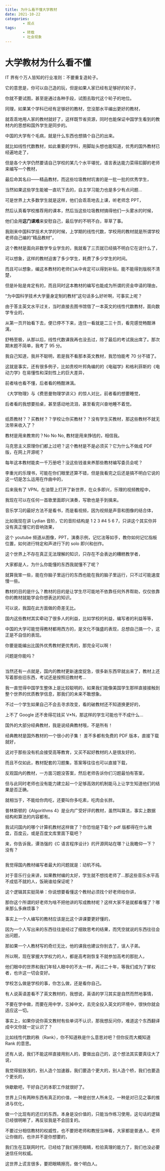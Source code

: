 ```yaml
---
title: 为什么看不懂大学教材
date: 2021-10-22
categories:
        - 观点
tags:
        - 转载
        - 社会现象
---
```


# 大学教材为什么看不懂

IT 界有个万人皆知的行业准则：不要重复造轮子。

它的意思是，你可以自己造的玩，但是如果人家已经有足够好的轮子，

你就不要试图，甚至是通过各种手段，试图去取代这个轮子的地位。

同理，如果某个学科已经有足够好的教材，您没那水平编出更好的教材，

就乖乖地用人家的教材就好了，这样既节省资源，同时也能保证中国学生看到的教材内的思想和国外学生是同步的。

中国的大学有个毛病，就是什么东西也想搞个自己的出来。

就比如线性代数教材，如此重要的学科，用脚趾头想也能知道，优秀的国外教材已经遍地走了，

但是各个大学仍然要请自己学校的某几个水平堪忧，语言表达能力菜得扣脚的老师来编写一个教材，

最后命其名曰——精品教材，而这些垃圾教材坑害的是一批一批的优秀学生，

当然如果这些学生能被一直坑下去的，自主学习能力也是多少有点问题...

可是世界上大多数学生就是这样，他们会乖乖地去上课，听老师念 PPT，

然后认真看学校推荐用的课本，然后当这些垃圾教材搞得他们一头雾水的时候，

他们会用**这门课难**来安慰自己，最后学的不明不白，草草了事。

我刚来中国科学技术大学的时候，上学期的线性代数，学校用的教材就是所谓学校老师自己编的“精品教材”，

这个教材是面向非数学专业学生的，我就看了三页就已经搞不明白它在说什么了，

可以想象，这样的教材迫害了多少学生，耗费了多少学生的时间。

而且可以想象，编这本教材的老师们从中肯定可以得到补贴，能不能得到版税不清楚，

但是补贴是肯定有的，而且同时这本教材的编写也能成为所谓的资金申请的理由，

“为中国科学技术大学量身定制的教材”这句话多么好听啊，可事实上呢？

由于答主英文水平过关，当时直接去图书馆借了一本英文的线性代数教材，面向数学专业的，

从第一页开始看下去，便已停不下来，连住一看就是二三十页，看完感觉畅酣淋漓，

舒畅至极，从那以后，线性代数课我再也没去过，除了最后的考试我出席了。那次期末题不简单，我考了 95 分。

我自己知道，我并不聪明，若是我不看那本英文教材，我恐怕能考 70 分不错了。

这就是事实，还有很多例子，比如贵校叶邦角编的的《电磁学》和格利菲斯的《电动力学》在易懂性和深刻性上的巨大差异，

前者啥也看不懂，后者看的畅酣淋漓。

《大学物理》与《费恩曼物理学讲义》的惊人对比，前者看的想要睡觉，

后者看的我想要拍桌，甚至感动地流泪，甚至看完兴奋地睡不着觉。

##

纸质教材？？买教材？？学校让你买教材？？没有学生买教材，那这些教材不就无法带来收入了？

教材是用来教育的？No No No, 教材是用来挣钱的，相信我。

马克思主义原理你们都上过吧？这个教材是不是必须买？它为什么不做成 PDF 版，在网上开源呢？

每年这本教材能卖一千万册吧？没这些钱谁来养那些教材编写委员会呢？

李重光的乐理书，可能在你们眼里还算不错，但是我看完之后还是搞不明白它说的这一切是怎么运用在作曲中的，

后来我有了 VPN，在油管上打开了新世界，在众多即兴，乐理的视频教程中，

我现在可以在任何一首歌里面即兴演奏，写歌也是手到擒来。

音乐学习的最好方法不是看书，而是看视频，因为视频是声音和图像的结合体，

比如我现在讲 Lydian 音阶，它的音阶结构是 1 2 3 #4 5 6 7，只讲这个其实你并没有真正懂它的音响效果，

这个 youtube 频道从图像，PPT，演奏示例，记忆法等如手，教你如何记忆指板位置，如何进行特定和声进行下的 solo 即兴和创作。

这个世界上不存在真正无法理解的知识，只存在不会表达的糟糕教学者，

大家都是人，为什么你能懂的东西我就懂不了呢？

就算我笨一些，能在你脑子里运行的东西也能在我的脑子里运行，只不过可能速度慢一些。

教材的目的是什么？教材的目的是让学生尽可能地不依靠任何外界帮助，仅仅依靠你的教材就能学会你想表达的知识。

可以说，我国在此方面做的奇差无比。

国内这些教材其实牵动了很多人的利益，比如学校的利益，编写者的利益等等，

中国的大学可能觉得教材都用西方的，是文化不强盛的表现，总想自己搞一个，这正是不自信的表现。

你要是能编出比国外优秀教材更优秀的，那完全可以啊！

问题是你能吗？

##

当然还有一点就是，国内的教材更新速度捉急，很多新东西早就出来了，教材上还写着那些旧东西，考试还是按照旧教材考...

我一直觉得中国学生整体上是比较聪明的，如果我们能像美国学生那样直接接触到整个世界的优质教学信息，那我们的未来不敢想象。

不过一个学生如果自己不会去寻求改变，看的破教材还不知道换更好的，

上不了 Google 还不舍得花钱买 V\*N，那这样的学生可能也干不成什么...

国外的大部分经典教材，我是说经典教材哦，不是所有！

经典教材是国外教材的一个很小的子集！ 差不多都有免费的 PDF 版本，直接下载就好，

这对于那些没有机会接受高等教育，又买不起好教材的人是很友好的，

而且不仅如此，教材配套的习题集，答案等往往也可以直接下载，

反观国内的教材，一方面习题没答案，然后老师告诉你们习题最怕有答案，

但与此同时老师也没有能力建立起一个足够高效的机制能马上让学生知道他们的结果是否正确，

就相当于，不能给你肉吃，还要叫你多吃素，吃肉会长胖。

普林斯顿的《Algorithms 4》是业内广受好评的教材，虽然叫算法，事实上数据结构和算法的内容都有。

我试问国内的哪个计算机教材这样做了？你恐怕是下载个 pdf 版都得在什么微盘，百度云，或是百度文库里面下载吧？

来，你告诉我，谭浩强的《C 语言程序设计》的开源网站在哪？让我瞻仰一下？没有？

##

我觉得国内教材编写者最大的问题就是：动机不纯。

对于音乐行业来讲，如果教材编的太好，学生就不想找老师了...那这些音乐水平高不成低不就的人，饭碗谁给保证呢？

这个逻辑其实挺简单：你说想要看懂这个教材必须找个好老师给你讲，

那你这个所谓的好老师为啥不把他讲的写成教材呢？这样大家不是就都看懂了？哪来那么多麻烦事？

事实上一个人编写的教材应该是比这个讲课要更好懂的，

因为一个人写出来的东西往往是经过了细致思考的结果，而凭空就说的东西往往会出问题，

那如果一个人教材写的奇烂无比，他的课我也建议你别去了，误人子弟。

所以啊，现在掌握大学权力的人，都是高考刚恢复不就参加高考的那批人，

他们眼中的世界和我们年轻人眼中的不太一样，再过二十年，等我们成为了掌权者，也许这一切会变好。

学校怎么做是学校的事，你怎么做，还是看你自己。

有人说英语差看不了英文教材的，我想说，英语的学习其实是自然而然地事情，

不要在学中做，而要在用中学，忘掉中文，去完全投入英文的环境中，很快你就会适应这一切。

事实上，如果你说你英文教材有些单词不认识，那我想反问你，难道这个东西翻译成中文你就一定认识了？

比如线性代数的秩（Rank），你不知道秩是什么意思对吧？但你反而大概知道 Rank 的意思。

还有人说，我们不能这样直接用别人的，要做出自己的，这个想法其实要真往大了说，

我觉得挺肤浅的，别人造个加速器，我们要造个更大的，别人造个桥，我们也要造个更长的，

快歇歇吧，干好自己的本职工作就很好了。

世界上只有两种东西有真正的价值，一种是创世人所未见，一种是对已见之事的推进与优化，

做一个比现有的还烂的东西，本身是没价值的，只能当作练习使用，这句话的逻辑已经很明晰了，再反驳我是不会回复的。

不要过分相信教材的权威性，也不要把老师和教授当神看，大家都是普通人，老师让你做的，也许并不是你想要的，

我们生在互联网时代，已经给了我们擦亮眼睛，检验真理的能力了，我们也没必要迷信任何权威。

这世界上谎言很多，要把眼睛擦亮，做个明白人。
